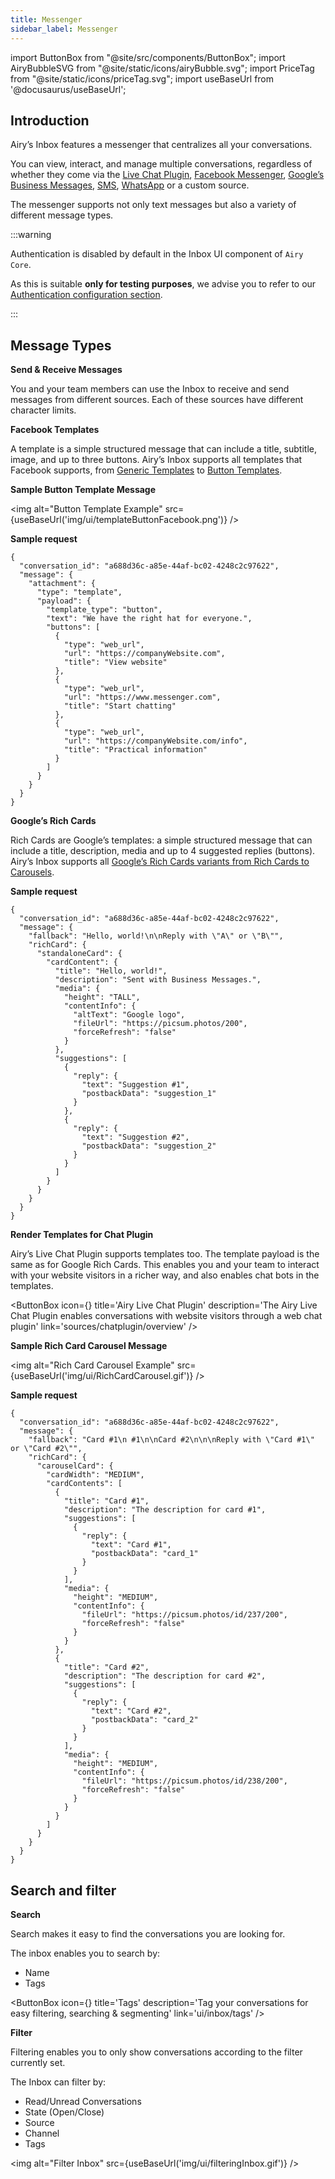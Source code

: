 ```yaml
---
title: Messenger
sidebar_label: Messenger
---
```


import ButtonBox from "@site/src/components/ButtonBox";
import AiryBubbleSVG from "@site/static/icons/airyBubble.svg";
import PriceTag from "@site/static/icons/priceTag.svg";
import useBaseUrl from '@docusaurus/useBaseUrl';

## Introduction

Airy’s Inbox features a messenger that centralizes all your conversations.

You can view, interact, and manage multiple conversations, regardless of whether they come via the [Live Chat Plugin](sources/chatplugin/overview.md), [Facebook Messenger](sources/facebook.md), [Google’s Business Messages](sources/google.md), [SMS](sources/sms-twilio.md), [WhatsApp](sources/whatsapp-twilio.md) or a custom source.

The messenger supports not only text messages but also a variety of different message types.

:::warning

Authentication is disabled by default in the Inbox UI component of `Airy Core`.

As this is suitable **only for testing purposes**, we advise you to refer to our [Authentication configuration section](/getting-started/installation/security).

:::

## Message Types

**Send & Receive Messages**

You and your team members can use the Inbox to receive and send messages from different sources.
Each of these sources have different character limits.

**Facebook Templates**

A template is a simple structured message that can include a title, subtitle, image, and up to three buttons.
Airy’s Inbox supports all templates that Facebook supports, from [Generic Templates](https://developers.facebook.com/docs/messenger-platform/send-messages/template/generic) to [Button Templates](https://developers.facebook.com/docs/messenger-platform/send-messages/template/button).

**Sample Button Template Message**

<img alt="Button Template Example" src={useBaseUrl('img/ui/templateButtonFacebook.png')} />

**Sample request**

```json5
{
  "conversation_id": "a688d36c-a85e-44af-bc02-4248c2c97622",
  "message": {
    "attachment": {
      "type": "template",
      "payload": {
        "template_type": "button",
        "text": "We have the right hat for everyone.",
        "buttons": [
          {
            "type": "web_url",
            "url": "https://companyWebsite.com",
            "title": "View website"
          },
          {
            "type": "web_url",
            "url": "https://www.messenger.com",
            "title": "Start chatting"
          },
          {
            "type": "web_url",
            "url": "https://companyWebsite.com/info",
            "title": "Practical information"
          }
        ]
      }
    }
  }
}
```

**Google’s Rich Cards**

Rich Cards are Google’s templates: a simple structured message that can include a title, description, media and up to 4 suggested replies (buttons).
Airy’s Inbox supports all [Google’s Rich Cards variants from Rich Cards to Carousels](https://developers.google.com/business-communications/business-messages/guides/build/send).

**Sample request**

```json5
{
  "conversation_id": "a688d36c-a85e-44af-bc02-4248c2c97622",
  "message": {
    "fallback": "Hello, world!\n\nReply with \"A\" or \"B\"",
    "richCard": {
      "standaloneCard": {
        "cardContent": {
          "title": "Hello, world!",
          "description": "Sent with Business Messages.",
          "media": {
            "height": "TALL",
            "contentInfo": {
              "altText": "Google logo",
              "fileUrl": "https://picsum.photos/200",
              "forceRefresh": "false"
            }
          },
          "suggestions": [
            {
              "reply": {
                "text": "Suggestion #1",
                "postbackData": "suggestion_1"
              }
            },
            {
              "reply": {
                "text": "Suggestion #2",
                "postbackData": "suggestion_2"
              }
            }
          ]
        }
      }
    }
  }
}
```

**Render Templates for Chat Plugin**

Airy’s Live Chat Plugin supports templates too. The template payload is the same as for Google Rich Cards.
This enables you and your team to interact with your website visitors in a richer way, and also enables chat bots in the templates.

<ButtonBox
icon={<AiryBubbleSVG />}
title='Airy Live Chat Plugin'
description='The Airy Live Chat Plugin enables conversations with website visitors through a web chat plugin'
link='sources/chatplugin/overview'
/>
<br/>

**Sample Rich Card Carousel Message**

<img alt="Rich Card Carousel Example" src={useBaseUrl('img/ui/RichCardCarousel.gif')} />

**Sample request**

```json5
{
  "conversation_id": "a688d36c-a85e-44af-bc02-4248c2c97622",
  "message": {
    "fallback": "Card #1\n #1\n\nCard #2\n\n\nReply with \"Card #1\" or \"Card #2\"",
    "richCard": {
      "carouselCard": {
        "cardWidth": "MEDIUM",
        "cardContents": [
          {
            "title": "Card #1",
            "description": "The description for card #1",
            "suggestions": [
              {
                "reply": {
                  "text": "Card #1",
                  "postbackData": "card_1"
                }
              }
            ],
            "media": {
              "height": "MEDIUM",
              "contentInfo": {
                "fileUrl": "https://picsum.photos/id/237/200",
                "forceRefresh": "false"
              }
            }
          },
          {
            "title": "Card #2",
            "description": "The description for card #2",
            "suggestions": [
              {
                "reply": {
                  "text": "Card #2",
                  "postbackData": "card_2"
                }
              }
            ],
            "media": {
              "height": "MEDIUM",
              "contentInfo": {
                "fileUrl": "https://picsum.photos/id/238/200",
                "forceRefresh": "false"
              }
            }
          }
        ]
      }
    }
  }
}
```

## Search and filter

**Search**

Search makes it easy to find the conversations you are looking for.

The inbox enables you to search by:

- Name
- Tags

<ButtonBox
icon={<PriceTag />}
title='Tags'
description='Tag your conversations for easy filtering, searching & segmenting'
link='ui/inbox/tags'
/>
<br/>

**Filter**

Filtering enables you to only show conversations according to the filter currently set.

The Inbox can filter by:

- Read/Unread Conversations
- State (Open/Close)
- Source
- Channel
- Tags

<img alt="Filter Inbox" src={useBaseUrl('img/ui/filteringInbox.gif')} />
